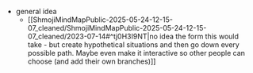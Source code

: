   * general idea
    * [[ShmojiMindMapPublic-2025-05-24-12-15-07_cleaned/ShmojiMindMapPublic-2025-05-24-12-15-07_cleaned/2023-07-14#^tj0H3I9NT|no idea the form this would take - but create hypothetical situations and then go down every possible path. Maybe even make it interactive so other people can choose (and add their own branches)]]